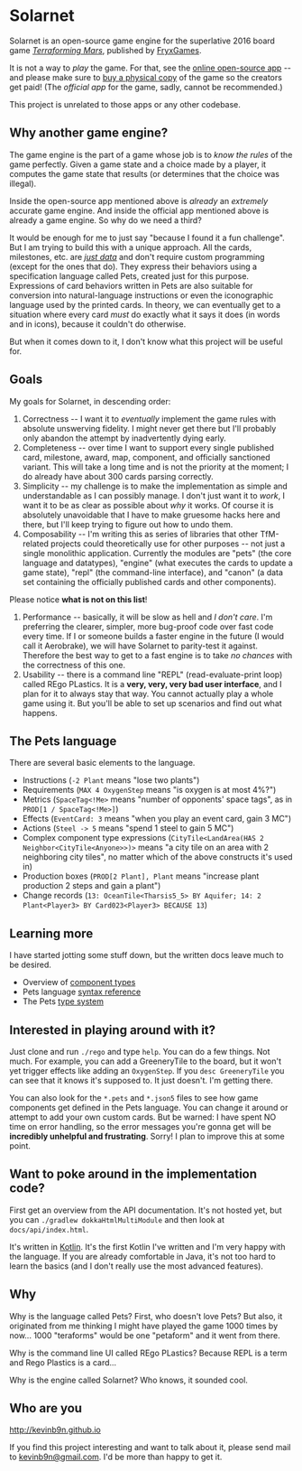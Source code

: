 # Solarnet

Solarnet is an open-source game engine for the superlative 2016 board game *[Terraforming Mars](https://www.amazon.com/Indie-Boards-Cards-Terraforming-Board/dp/B01GSYA4K2)*, published by [FryxGames](http://fryxgames.se).

It is not a way to *play* the game. For that, see the [online open-source app](http://terraforming-mars.herokuapp.com) -- and please make sure to [buy a physical copy](https://www.amazon.com/Indie-Boards-Cards-Terraforming-Board/dp/B01GSYA4K2) of the game so the creators get paid! (The *official app* for the game, sadly, cannot be recommended.)

This project is unrelated to those apps or any other codebase.

## Why another game engine?

The game engine is the part of a game whose job is to *know the rules* of the game perfectly. Given a game state and a choice made by a player, it computes the game state that results (or determines that the choice was illegal).

Inside the open-source app mentioned above is *already* an *extremely* accurate game engine. And inside the official app mentioned above is already a game engine. So why do we need a third?

It would be enough for me to just say "because I found it a fun challenge". But I am trying to build this with a unique approach. All the cards, milestones, etc. are *[just data](https://github.com/MartianZoo/solarnet/blob/main/canon/src/main/java/dev/martianzoo/tfm/canon/cards.json5)* and don't require custom programming (except for the ones that do). They express their behaviors using a specification language called Pets, created just for this purpose. Expressions of card behaviors written in Pets are also suitable for conversion into natural-language instructions or even the iconographic language used by the printed cards. In theory, we can eventually get to a situation where every card *must* do exactly what it says it does (in words and in icons), because it couldn't do otherwise.

But when it comes down to it, I don't know what this project will be useful for.

## Goals

My goals for Solarnet, in descending order:

1. Correctness -- I want it to *eventually* implement the game rules with absolute unswerving fidelity. I might never get there but I'll probably only abandon the attempt by inadvertently dying early.
2. Completeness -- over time I want to support every single published card, milestone, award, map, component, and officially sanctioned variant. This will take a long time and is not the priority at the moment; I do already have about 300 cards parsing correctly.
3. Simplicity -- my challenge is to make the implementation as simple and understandable as I can possibly manage. I don't just want it to *work*, I want it to be as clear as possible about *why* it works. Of course it is absolutely unavoidable that I have to make gruesome hacks here and there, but I'll keep trying to figure out how to undo them.
4. Composability -- I'm writing this as series of libraries that other TfM-related projects could theoretically use for other purposes -- not just a single monolithic application. Currently the modules are "pets" (the core language and datatypes), "engine" (what executes the cards to update a game state), "repl" (the command-line interface), and "canon" (a data set containing the officially published cards and other components).

Please notice **what is not on this list**!

1. Performance -- basically, it will be slow as hell and *I don't care*. I'm preferring the clearer, simpler, more bug-proof code over fast code every time. If I or someone builds a faster engine in the future (I would call it Aerobrake), we will have Solarnet to parity-test it against. Therefore the best way to get to a fast engine is to take *no chances* with the correctness of this one.
2. Usability -- there is a command line "REPL" (read-evaluate-print loop) called REgo PLastics. It is a **very, very, very bad user interface**, and I plan for it to always stay that way. You cannot actually play a whole game using it. But you'll be able to set up scenarios and find out what happens.

## The Pets language

There are several basic elements to the language.

* Instructions (`-2 Plant` means "lose two plants")
* Requirements (`MAX 4 OxygenStep` means "is oxygen is at most 4%?")
* Metrics (`SpaceTag<!Me>` means "number of opponents' space tags", as in `PROD[1 / SpaceTag<!Me>]`)
* Effects (`EventCard: 3` means "when you play an event card, gain 3 MC")
* Actions (`Steel -> 5` means "spend 1 steel to gain 5 MC")
* Complex component type expressions (`CityTile<LandArea(HAS 2 Neighbor<CityTile<Anyone>>)>` means "a city tile on an area with 2 neighboring city tiles", no matter which of the above constructs it's used in)
* Production boxes (`PROD[2 Plant], Plant` means "increase plant production 2 steps and gain a plant")
* Change records (`13: OceanTile<Tharsis5_5> BY Aquifer; 14: 2 Plant<Player3> BY Card023<Player3> BECAUSE 13`)

## Learning more

I have started jotting some stuff down, but the written docs leave much to be desired.

* Overview of [component types](docs/component-types.md)
* Pets language [syntax reference](docs/syntax.md)
* The Pets [type system](docs/type-system.md)

## Interested in playing around with it?

Just clone and run `./rego` and type `help`. You can do a few things. Not much. For example, you can add a GreeneryTile to the board, but it won't yet trigger effects like adding an `OxygenStep`. If you `desc GreeneryTile` you can see that it knows it's supposed to. It just doesn't. I'm getting there.

You can also look for the `*.pets` and `*.json5` files to see how game components get defined in the Pets language. You can change it around or attempt to add your own custom cards. But be warned: I have spent NO time on error handling, so the error messages you're gonna get will be **incredibly unhelpful and frustrating**. Sorry! I plan to improve this at some point.

## Want to poke around in the implementation code?

First get an overview from the API documentation. It's not hosted yet, but you can `./gradlew dokkaHtmlMultiModule` and then look at `docs/api/index.html`.

It's written in [Kotlin](https://kotlinlang.org). It's the first Kotlin I've written and I'm very happy with the language. If you are already comfortable in Java, it's not too hard to learn the basics (and I don't really use the most advanced features).

## Why

Why is the language called Pets? First, who doesn't love Pets? But also, it originated from me thinking I might have played the game 1000 times by now... 1000 "teraforms" would be one "petaform" and it went from there.

Why is the command line UI called REgo PLastics? Because REPL is a term and Rego Plastics is a card...

Why is the engine called Solarnet? Who knows, it sounded cool.

## Who are you

http://kevinb9n.github.io

If you find this project interesting and want to talk about it, please send mail to kevinb9n@gmail.com. I'd be more than happy to get it.
